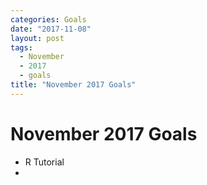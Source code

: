 ```yaml
--- 
categories: Goals
date: "2017-11-08"
layout: post
tags: 
  - November
  - 2017
  - goals
title: "November 2017 Goals"
--- 
```

# November 2017 Goals
* R Tutorial
* 
